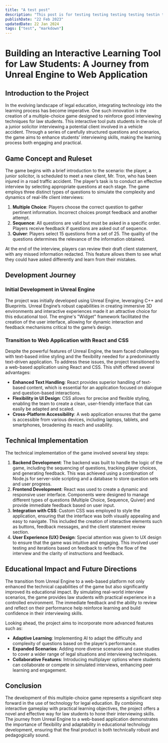 ```yaml
---
title: "A test post"
description: "This post is for testing testing testing testing testin testing testing"
publishDate: "22 Feb 2023"
updatedDate: 22 Jan 2024
tags: ["test", "markdown"]
---
```


# Building an Interactive Learning Tool for Law Students: A Journey from Unreal Engine to Web Application

## Introduction to the Project

In the evolving landscape of legal education, integrating technology into the learning process has become imperative. One such innovation is the creation of a multiple-choice game designed to reinforce good interviewing techniques for law students. This interactive tool puts students in the role of a junior solicitor interviewing a potential client involved in a vehicle accident. Through a series of carefully structured questions and scenarios, the game aims to enhance students' interviewing skills, making the learning process both engaging and practical.

## Game Concept and Ruleset

The game begins with a brief introduction to the scenario: the player, a junior solicitor, is scheduled to meet a new client, Mr. Tron, who has been injured in a road traffic accident. The player’s task is to conduct an effective interview by selecting appropriate questions at each stage. The game employs three distinct types of questions to simulate the complexity and dynamics of real-life client interviews:

1. **Multiple Choice**: Players choose the correct question to gather pertinent information. Incorrect choices prompt feedback and another attempt.
2. **Sequence**: All questions are valid but must be asked in a specific order. Players receive feedback if questions are asked out of sequence.
3. **Quiver**: Players select 15 questions from a set of 25. The quality of the questions determines the relevance of the information obtained.

At the end of the interview, players can review their draft client statement, with any missed information redacted. This feature allows them to see what they could have asked differently and learn from their mistakes.

## Development Journey

### Initial Development in Unreal Engine

The project was initially developed using Unreal Engine, leveraging C++ and Blueprints. Unreal Engine’s robust capabilities in creating immersive 3D environments and interactive experiences made it an attractive choice for this educational tool. The engine's "Widget" framework facilitated the creation of the user interface, allowing for dynamic interaction and feedback mechanisms critical to the game’s design.

### Transition to Web Application with React and CSS

Despite the powerful features of Unreal Engine, the team faced challenges with text-based inline styling and the flexibility needed for a predominantly text-driven application. To address these issues, the project transitioned to a web-based application using React and CSS. This shift offered several advantages:

- **Enhanced Text Handling**: React provides superior handling of text-based content, which is essential for an application focused on dialogue and question-based interactions.
- **Flexibility in UI Design**: CSS allows for precise and flexible styling, enabling the team to create a clean, user-friendly interface that can easily be adapted and scaled.
- **Cross-Platform Accessibility**: A web application ensures that the game is accessible from various devices, including laptops, tablets, and smartphones, broadening its reach and usability.

## Technical Implementation

The technical implementation of the game involved several key steps:

1. **Backend Development**: The backend was built to handle the logic of the game, including the sequencing of questions, tracking player choices, and generating feedback. This was achieved using a combination of Node.js for server-side scripting and a database to store question sets and user progress.
2. **Frontend Development**: React was used to create a dynamic and responsive user interface. Components were designed to manage different types of questions (Multiple Choice, Sequence, Quiver) and provide immediate feedback based on user input.
3. **Integration with CSS**: Custom CSS was employed to style the application, ensuring that the interface was both visually appealing and easy to navigate. This included the creation of interactive elements such as buttons, feedback messages, and the client statement review section.
4. **User Experience (UX) Design**: Special attention was given to UX design to ensure that the game was intuitive and engaging. This involved user testing and iterations based on feedback to refine the flow of the interview and the clarity of instructions and feedback.

## Educational Impact and Future Directions

The transition from Unreal Engine to a web-based platform not only enhanced the technical capabilities of the game but also significantly improved its educational impact. By simulating real-world interview scenarios, the game provides law students with practical experience in a controlled environment. The immediate feedback and the ability to review and reflect on their performance help reinforce learning and build confidence in their interviewing skills.

Looking ahead, the project aims to incorporate more advanced features such as:

- **Adaptive Learning**: Implementing AI to adapt the difficulty and complexity of questions based on the player’s performance.
- **Expanded Scenarios**: Adding more diverse scenarios and case studies to cover a wider range of legal situations and interviewing techniques.
- **Collaborative Features**: Introducing multiplayer options where students can collaborate or compete in simulated interviews, enhancing peer learning and engagement.

## Conclusion

The development of this multiple-choice game represents a significant step forward in the use of technology for legal education. By combining interactive gameplay with practical learning objectives, the project offers a novel and effective way for law students to hone their interviewing skills. The journey from Unreal Engine to a web-based application demonstrates the importance of flexibility and adaptability in educational technology development, ensuring that the final product is both technically robust and pedagogically sound.